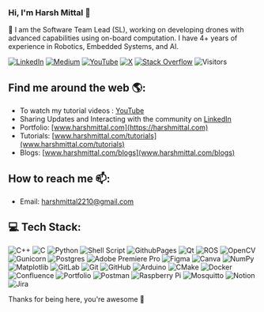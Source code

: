 ### Hi, I'm Harsh Mittal 👋

🔭 I am the Software Team Lead (SL), working on developing drones with advanced capabilities using on-board computation. I have 4+ years of experience in Robotics, Embedded Systems, and AI.

[![LinkedIn](https://img.shields.io/badge/LinkedIn-%230077B5.svg?logo=linkedin&logoColor=white)](https://linkedin.com/in/bytesByHarsh)
[![Medium](https://img.shields.io/badge/Medium-12100E?logo=medium&logoColor=white)](https://bytesByHarsh.medium.com/)
[![YouTube](https://img.shields.io/badge/YouTube-%23FF0000.svg?logo=YouTube&logoColor=white)](https://youtube.com/@bytesByHarsh) 
[![X](https://img.shields.io/badge/X-black.svg?logo=X&logoColor=white)](https://x.com/bytesByHarsh)
[![Stack Overflow](https://img.shields.io/badge/-Stackoverflow-FE7A16?logo=stack-overflow&logoColor=white)](https://stackoverflow.com/users/14002303)
![Visitors](https://komarev.com/ghpvc/?username=harshmittal2210&color=blue&style=flat-square&label=Profile--Hits)




## Find me around the web 🌎:

- To watch my tutorial videos : [YouTube](https://www.youtube.com/@bytesByHarsh)
- Sharing Updates and Interacting with the community on [LinkedIn](https://www.linkedin.com/in/bytesByHarsh)
- Portfolio: [www.harshmittal.com](https://harshmittal.com)
- Tutorials: [www.harshmittal.com/tutorials](www.harshmittal.com/tutorials)
- Blogs: [www.harshmittal.com/blogs](www.harshmittal.com/blogs)

## How to reach me 📫:
- Email: harshmittal2210@gmail.com

## 💻 Tech Stack:
![C++](https://img.shields.io/badge/c++-%2300599C.svg?style=flat-square&logo=c%2B%2B&logoColor=white) ![C](https://img.shields.io/badge/c-%2300599C.svg?style=flat-square&logo=c&logoColor=white) ![Python](https://img.shields.io/badge/python-3670A0?style=flat-square&logo=python&logoColor=ffdd54) ![Shell Script](https://img.shields.io/badge/shell_script-%23121011.svg?style=flat-square&logo=gnu-bash&logoColor=white) ![GithubPages](https://img.shields.io/badge/github%20pages-121013?style=flat-square&logo=github&logoColor=white) ![Qt](https://img.shields.io/badge/Qt-%23217346.svg?style=flat-square&logo=Qt&logoColor=white) ![ROS](https://img.shields.io/badge/ros-%230A0FF9.svg?style=flat-square&logo=ros&logoColor=white) ![OpenCV](https://img.shields.io/badge/opencv-%23white.svg?style=flat-square&logo=opencv&logoColor=white) ![Gunicorn](https://img.shields.io/badge/gunicorn-%298729.svg?style=flat-square&logo=gunicorn&logoColor=white) ![Postgres](https://img.shields.io/badge/postgres-%23316192.svg?style=flat-square&logo=postgresql&logoColor=white) ![Adobe Premiere Pro](https://img.shields.io/badge/Adobe%20Premiere%20Pro-9999FF.svg?style=flat-square&logo=Adobe%20Premiere%20Pro&logoColor=white) ![Figma](https://img.shields.io/badge/figma-%23F24E1E.svg?style=flat-square&logo=figma&logoColor=white) ![Canva](https://img.shields.io/badge/Canva-%2300C4CC.svg?style=flat-square&logo=Canva&logoColor=white) ![NumPy](https://img.shields.io/badge/numpy-%23013243.svg?style=flat-square&logo=numpy&logoColor=white) ![Matplotlib](https://img.shields.io/badge/Matplotlib-%23ffffff.svg?style=flat-square&logo=Matplotlib&logoColor=black) ![GitLab](https://img.shields.io/badge/gitlab-%23181717.svg?style=flat-square&logo=gitlab&logoColor=white) ![Git](https://img.shields.io/badge/git-%23F05033.svg?style=flat-square&logo=git&logoColor=white) ![GitHub](https://img.shields.io/badge/github-%23121011.svg?style=flat-square&logo=github&logoColor=white) ![Arduino](https://img.shields.io/badge/-Arduino-00979D?style=flat-square&logo=Arduino&logoColor=white) ![CMake](https://img.shields.io/badge/CMake-%23008FBA.svg?style=flat-square&logo=cmake&logoColor=white) ![Docker](https://img.shields.io/badge/docker-%230db7ed.svg?style=flat-square&logo=docker&logoColor=white) ![Confluence](https://img.shields.io/badge/confluence-%23172BF4.svg?style=flat-square&logo=confluence&logoColor=white) ![Portfolio](https://img.shields.io/badge/Portfolio-%23000000.svg?style=flat-square&logo=firefox&logoColor=#FF7139) ![Postman](https://img.shields.io/badge/Postman-FF6C37?style=flat-square&logo=postman&logoColor=white) ![Raspberry Pi](https://img.shields.io/badge/-RaspberryPi-C51A4A?style=flat-square&logo=Raspberry-Pi) ![Mosquitto](https://img.shields.io/badge/mosquitto-%233C5280.svg?style=flat-square&logo=eclipsemosquitto&logoColor=white) ![Notion](https://img.shields.io/badge/Notion-%23000000.svg?style=flat-square&logo=notion&logoColor=white) ![Jira](https://img.shields.io/badge/jira-%230A0FFF.svg?style=flat-square&logo=jira&logoColor=white)

<!--
### 🔝 Top Contributed Repo
![](https://github-contributor-stats.vercel.app/api?username=harshmittal2210&limit=5&theme=default&combine_all_yearly_contributions=true)
-->

Thanks for being here, you're awesome 🙌





<!--
**harshmittal2210/harshmittal2210** is a ✨ _special_ ✨ repository because its `README.md` (this file) appears on your GitHub profile.

Here are some ideas to get you started:

- 🔭 I’m currently working on ...
- 🌱 I’m currently learning ...
- 👯 I’m looking to collaborate on ...
- 🤔 I’m looking for help with ...
- 💬 Ask me about ...
- 📫 How to reach me: ...
- 😄 Pronouns: ...
- ⚡ Fun fact: ...
-->
